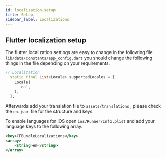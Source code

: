 ```yaml
---
id: localization-setup
title: Setup
sidebar_label: Localizations
---
```


## Flutter localization setup

  
The flutter localization settings are easy to change in the following file `lib/data/constants/app_config.dart` you should change the following things in the file depending on your requirements.

``` dart
// Localization
  static final List<Locale> supportedLocales = [
    Locale(
      'en',
    ),
  ];
```

Afterwards add your translation file to `assets/translations` , please check the `en.json` file for the structure and keys.

To enable languages for iOS open `ios/Runner/Info.plist` and add your language keys to the following array.

``` xml
<key>CFBundleLocalizations</key>
<array>
	<string>en</string>
</array>
```
